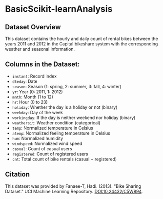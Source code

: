 # BasicScikit-learnAnalysis

## Dataset Overview
This dataset contains the hourly and daily count of rental bikes between the years 2011 and 2012 in the Capital bikeshare system with the corresponding weather and seasonal information.

## Columns in the Dataset:
- `instant`: Record index
- `dteday`: Date
- `season`: Season (1: spring, 2: summer, 3: fall, 4: winter)
- `yr`: Year (0: 2011, 1: 2012)
- `mnth`: Month (1 to 12)
- `hr`: Hour (0 to 23)
- `holiday`: Whether the day is a holiday or not (binary)
- `weekday`: Day of the week
- `workingday`: If the day is neither weekend nor holiday (binary)
- `weathersit`: Weather condition (categorical)
- `temp`: Normalized temperature in Celsius
- `atemp`: Normalized feeling temperature in Celsius
- `hum`: Normalized humidity
- `windspeed`: Normalized wind speed
- `casual`: Count of casual users
- `registered`: Count of registered users
- `cnt`: Total count of bike rentals (casual + registered)

## Citation
This dataset was provided by Fanaee-T, Hadi. (2013). "Bike Sharing Dataset." UCI Machine Learning Repository. [DOI:10.24432/C5W894](https://doi.org/10.24432/C5W894).
